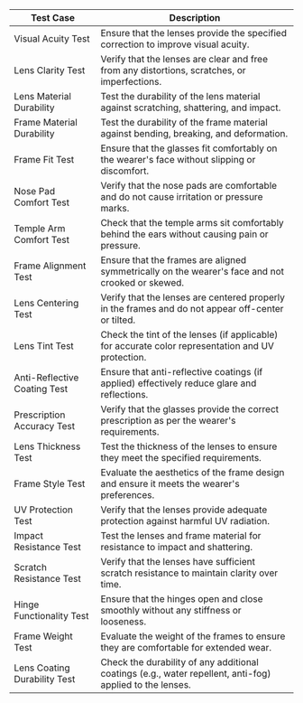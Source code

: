 | Test Case                    | Description                                                                                     |
|------------------------------|-------------------------------------------------------------------------------------------------|
| Visual Acuity Test           | Ensure that the lenses provide the specified correction to improve visual acuity.              |
| Lens Clarity Test            | Verify that the lenses are clear and free from any distortions, scratches, or imperfections.    |
| Lens Material Durability     | Test the durability of the lens material against scratching, shattering, and impact.            |
| Frame Material Durability    | Test the durability of the frame material against bending, breaking, and deformation.           |
| Frame Fit Test               | Ensure that the glasses fit comfortably on the wearer's face without slipping or discomfort.    |
| Nose Pad Comfort Test        | Verify that the nose pads are comfortable and do not cause irritation or pressure marks.        |
| Temple Arm Comfort Test      | Check that the temple arms sit comfortably behind the ears without causing pain or pressure.    |
| Frame Alignment Test         | Ensure that the frames are aligned symmetrically on the wearer's face and not crooked or skewed.|
| Lens Centering Test          | Verify that the lenses are centered properly in the frames and do not appear off-center or tilted. |
| Lens Tint Test               | Check the tint of the lenses (if applicable) for accurate color representation and UV protection. |
| Anti-Reflective Coating Test | Ensure that anti-reflective coatings (if applied) effectively reduce glare and reflections.     |
| Prescription Accuracy Test   | Verify that the glasses provide the correct prescription as per the wearer's requirements.       |
| Lens Thickness Test          | Test the thickness of the lenses to ensure they meet the specified requirements.                |
| Frame Style Test             | Evaluate the aesthetics of the frame design and ensure it meets the wearer's preferences.        |
| UV Protection Test           | Verify that the lenses provide adequate protection against harmful UV radiation.                 |
| Impact Resistance Test       | Test the lenses and frame material for resistance to impact and shattering.                      |
| Scratch Resistance Test      | Verify that the lenses have sufficient scratch resistance to maintain clarity over time.         |
| Hinge Functionality Test    | Ensure that the hinges open and close smoothly without any stiffness or looseness.               |
| Frame Weight Test            | Evaluate the weight of the frames to ensure they are comfortable for extended wear.              |
| Lens Coating Durability Test | Check the durability of any additional coatings (e.g., water repellent, anti-fog) applied to the lenses. |
